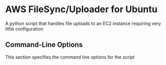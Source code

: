 AWS FileSync/Uploader for Ubuntu
================================

A python script that handles file uploads to an EC2 instance requiring very little configuration

## Command-Line Options
This section specifies the command line options for the script